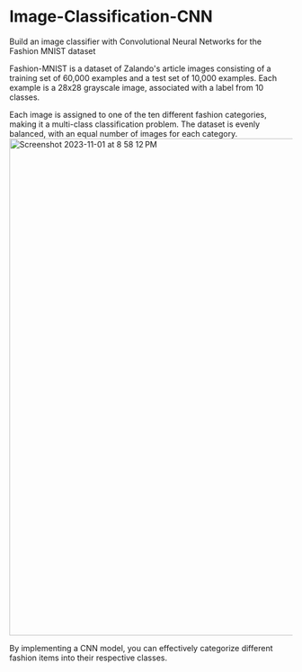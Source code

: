 # Image-Classification-CNN
Build an image classifier with Convolutional Neural Networks for the Fashion MNIST dataset

Fashion-MNIST is a dataset of Zalando's article images consisting of a training set of 60,000 examples and a test set of 10,000 examples. Each example is a 28x28 grayscale image, associated with a label from 10 classes.

Each image is assigned to one of the ten different fashion categories, making it a multi-class classification problem. The dataset is evenly balanced, with an equal number of images for each category.
<img width="884" alt="Screenshot 2023-11-01 at 8 58 12 PM" src="https://github.com/ll-n/Image-Classification-CNN/assets/127438773/14bbff3e-55e1-473b-9f9b-a2405a73ea40">

By implementing a CNN model, you can effectively categorize different fashion items into their respective classes. 
